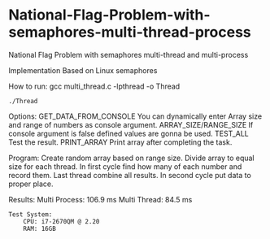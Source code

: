 National-Flag-Problem-with-semaphores-multi-thread-process
==========================================================

National Flag Problem with semaphores multi-thread and multi-process

Implementation Based on Linux semaphores

How to run:
	gcc multi_thread.c -lpthread -o Thread

	./Thread

Options:
	GET_DATA_FROM_CONSOLE
		You can dynamically enter Array size and range of numbers as console argument.
	ARRAY_SIZE/RANGE_SIZE
		If console argument is false defined values are gonna be used.
	TEST_ALL
		Test the result.
	PRINT_ARRAY
		Print array after completing the task.

Program:
	Create random array based on range size.
	Divide array to equal size for each thread.
	In first cycle find how many of each number and record them.
	Last thread combine all results.
	In second cycle put data to proper place.

Results:
	Multi Process: 106.9 ms
	Multi Thread: 84.5 ms

	Test System:
		CPU: i7-2670QM @ 2.20
		RAM: 16GB
	
